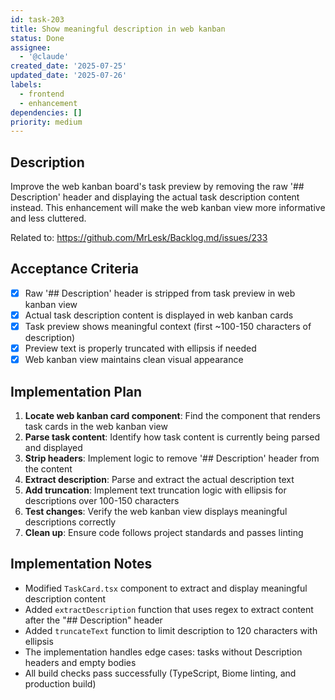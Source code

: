 ```yaml
---
id: task-203
title: Show meaningful description in web kanban
status: Done
assignee:
  - '@claude'
created_date: '2025-07-25'
updated_date: '2025-07-26'
labels:
  - frontend
  - enhancement
dependencies: []
priority: medium
---
```


## Description

Improve the web kanban board's task preview by removing the raw '## Description' header and displaying the actual task description content instead. This enhancement will make the web kanban view more informative and less cluttered.

Related to: https://github.com/MrLesk/Backlog.md/issues/233

## Acceptance Criteria

- [x] Raw '## Description' header is stripped from task preview in web kanban view
- [x] Actual task description content is displayed in web kanban cards
- [x] Task preview shows meaningful context (first ~100-150 characters of description)
- [x] Preview text is properly truncated with ellipsis if needed
- [x] Web kanban view maintains clean visual appearance

## Implementation Plan

1. **Locate web kanban card component**: Find the component that renders task cards in the web kanban view
2. **Parse task content**: Identify how task content is currently being parsed and displayed
3. **Strip headers**: Implement logic to remove '## Description' header from the content
4. **Extract description**: Parse and extract the actual description text
5. **Add truncation**: Implement text truncation logic with ellipsis for descriptions over 100-150 characters
6. **Test changes**: Verify the web kanban view displays meaningful descriptions correctly
7. **Clean up**: Ensure code follows project standards and passes linting

## Implementation Notes

- Modified `TaskCard.tsx` component to extract and display meaningful description content
- Added `extractDescription` function that uses regex to extract content after the "## Description" header
- Added `truncateText` function to limit description to 120 characters with ellipsis
- The implementation handles edge cases: tasks without Description headers and empty bodies
- All build checks pass successfully (TypeScript, Biome linting, and production build)

